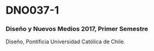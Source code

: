 # DNO037-1

### Diseño y Nuevos Medios 2017, Primer Semestre

Diseño, Pontificia Universidad Católica de Chile.
